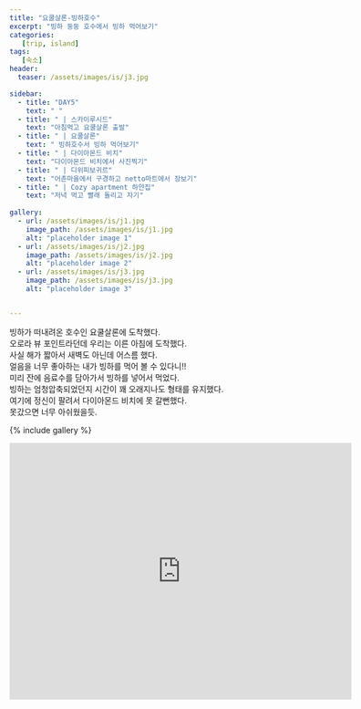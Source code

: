 ```yaml
---
title: "요쿨살론-빙하호수"
excerpt: "빙하 둥둥 호수에서 빙하 먹어보기"
categories:
   [trip, island]
tags:
   [숙소]
header:
  teaser: /assets/images/is/j3.jpg

sidebar:
  - title: "DAY5"
    text: " "
  - title: " | 스카이루시드"
    text: "아침먹고 요쿨살론 출발"
  - title: " | 요쿨살론"
    text: " 빙하호수서 빙하 먹어보기"
  - title: " | 다이아몬드 비치"
    text: "다이아몬드 비치에서 사진찍기"
  - title: " | 디위피보귀르"
    text: "어촌마을에서 구경하고 netto마트에서 장보기"
  - title: " | Cozy apartment 하얀집"
    text: "저녁 먹고 빨래 돌리고 자기"
    
gallery:
  - url: /assets/images/is/j1.jpg
    image_path: /assets/images/is/j1.jpg
    alt: "placeholder image 1"
  - url: /assets/images/is/j2.jpg
    image_path: /assets/images/is/j2.jpg
    alt: "placeholder image 2"
  - url: /assets/images/is/j3.jpg
    image_path: /assets/images/is/j3.jpg
    alt: "placeholder image 3"


---
```

빙하가 떠내려온 호수인 요쿨살론에 도착했다.  
오로라 뷰 포인트라던데 우리는 이른 아침에 도착했다.  
사실 해가 짧아서 새벽도 아닌데 어스름 했다.  
얼음을 너무 좋아하는 내가 빙하를 먹어 볼 수 있다니!!  
미리 잔에 음료수를 담아가서 빙하를 넣어서 먹었다.  
빙하는 엄청압축되었던지 시간이 꽤 오래지나도 형태를 유지했다.  
여기에 정신이 팔려서 다이아몬드 비치에 못 갈뻔했다.  
못갔으면 너무 아쉬웠을듯.

{% include gallery  %}
<iframe src="https://www.google.com/maps/embed?pb=!1m28!1m12!1m3!1d55790.54782356903!2d-16.19353286698807!3d64.08890705488062!2m3!1f0!2f0!3f0!3m2!1i1024!2i768!4f13.1!4m13!3e0!4m5!1s0x48cfd204c28a3b7b%3A0xc0d8f68f87d104ae!2z7Iqk7Lm07J2066Oo7Iuc65OcIOqyjOyKpO2KuO2VmOyasOyKpCDDnmrDs8OwdmVndXIsIOyVhOydtOyKrOuegOuTnA!3m2!1d64.1293546!2d-16.0160906!4m5!1s0x48cfd6ecd73a3819%3A0xcd05c959e10146a9!2zSsO2a3Vsc8OhcmzDs24sIOyVhOydtOyKrOuegOuTnA!3m2!1d64.0784458!2d-16.230553699999998!5e0!3m2!1sko!2skr!4v1556872082330!5m2!1sko!2skr" width="600" height="450" frameborder="0" style="border:0" allowfullscreen></iframe>
